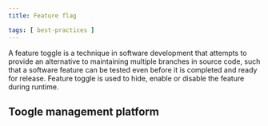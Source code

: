 ```yaml
---
title: Feature flag

tags: [ best-practices ]
---
```


A feature toggle is a technique in software development that attempts to provide an alternative to maintaining multiple branches in source code, such that a software feature can be tested even before it is completed and ready for release. Feature toggle is used to hide, enable or disable the feature during runtime.

## Toogle management platform
